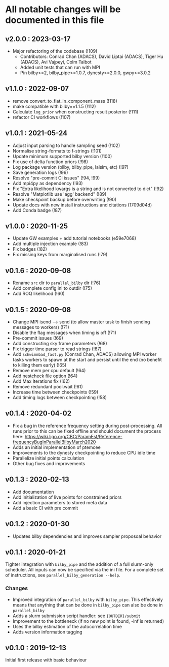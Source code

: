 # All notable changes will be documented in this file

## v2.0.0 : 2023-03-17
- Major refactoring of the codebase (!109)
  - Contributors: Conrad Chan (ADACS), David Liptai (ADACS), Tiger Hu (ADACS), Avi Vajpeyi, Colm Talbot
  - Added unit tests that can run with MPI
  - Pin bilby>=2, bilby_pipe>=1.0.7, dynesty>=2.0.0, gwpy>=3.0.2 


## v1.1.0 : 2022-09-07
- remove convert_to_flat_in_component_mass (!118)
- make compatible with bilby==1.1.5 (!112)
- Calculate `log_prior` when constructing result posterior (!111)
- refactor CI workflows (!107)

## v1.0.1 : 2021-05-24
- Adjust input parsing to handle sampling seed (!102)
- Normalise string-formats to f-strings (!101)
- Update minimum supported bilby version (!100)
- Fix use of delta function priors (!98)
- Log package version (bilby, bilby_pipe, lalsim, etc) (!97)
- Save generation logs (!96)
- Resolve "pre-commit CI issues" (!94, !99)
- Add mpi4py as dependency (!93)
- Fix "Extra likelihood kwargs is a string and is not converted to dict" (!92)
- Resolve "Matplotlib use 'agg' backend" (!89)
- Make checkpoint backup before overwriting (!90)
- Update docs with new install instructions and citations (1709d04d)
- Add Conda badge (!87)

## v1.0.0 : 2020-11-25
- Update GW examples + add tutorial notebooks (e59e7068)
- Add multiple injection example (!83)
- Fix badges (!82)
- Fix missing keys from marginalised runs (!79)

## v0.1.6 : 2020-09-08
- Rename `src` dir to `parallel_bilby` dir (!76)
- Add complete config ini to outdir (!75)
- Add ROQ likelihood (!60)

## v0.1.5 : 2020-09-08
- Change MPI isend --> send (to allow master task to finish sending messages to workers) (!71)
- Disable the flag messages when timing is off (!71)
- Pre-commit issues (!69)
- Add constructing sky frame parameters (!68)
- Fix trigger time parser to read strings (!67)
- Add `schwimmbad_fast.py` (Conrad Chan, ADACS) allowing MPI worker tasks workers to spawn at the start and persist until the end (no benefit to killing them early) (!65)
- Remove mem per cpu default (!64)
- Add nestcheck file option (!64)
- Add Max Iterations fix (!62)
- Remove redundant pool.wait (!61)
- Increase time between checkpoints (!59)
- Add timing logs between checkpointing (!58)

## v0.1.4 : 2020-04-02
- Fix a bug in the reference frequency setting during post-processing. All runs prior to this can be fixed offline and should document the process here: https://wiki.ligo.org/CBC/ParamEst/Reference-frequencyBugInParallelBilbyMarch2020
- Adds an initial implementation of ptemcee
- Improvements to the dynesty checkpointing to reduce CPU idle time
- Parallelize initial points calculation
- Other bug fixes and improvements

## v0.1.3 : 2020-02-13
- Add documentation
- Add initialization of live points for constrained priors
- Add injection parameters to stored meta data
- Add a basic CI with pre commit

## v0.1.2 : 2020-01-30

- Updates bilby dependencies and improves sampler proposoal behavior

## v0.1.1 : 2020-01-21

Tighter integration with `bilby_pipe` and the addition of a full slurm-only scheduler. All inputs can now be specified via the ini file. For a complete set of instructions, see `parallel_bilby_generation --help`.

### Changes

- Improved integration of `parallel_bilby` with `bilby_pipe`. This effectively means that anything that can be done in `bilby_pipe` can also be done in `parallel_bilby`
- Adds a slurm submission script handler: see `{OUTDIR}/submit`
- Improvement to the bottleneck (if no new point is found, -inf is returned)
- Uses the bilby estimation of the autocorrelation time
- Adds version information tagging

## v0.1.0 : 2019-12-13
Initial first release with basic behaviour
